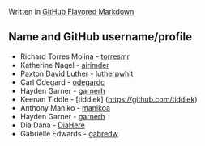 Written in [GitHub Flavored Markdown](https://docs.github.com/en/get-started/writing-on-github)

## **Name and GitHub username/profile**

* Richard Torres Molina - [torresmr](https://github.com/torresmr)
* Katherine Nagel - [airimder](https://github.com/airimder)
* Paxton David Luther - [lutherpwhit](https://github.com/lutherpWhit)
* Carl Odegard - [odegardc](https://github.com/odegardc)
* Hayden Garner - [garnerh](https://github.com/garnerh25)
* Keenan Tiddle - [tiddlek] (https://github.com/tiddlek)
* Anthony Maniko - [manikoa](https://github.com/manikoa)
* Hayden Garner - [garnerh](https://github.com/garnerh25)
* Dia Dana - [DiaHere](https://github.com/DiaHere)
* Gabrielle Edwards - [gabredw](https://github.com/gabredw)
